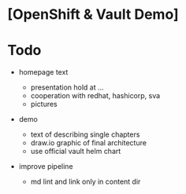 # [OpenShift & Vault Demo]

# Todo
* homepage text
     - presentation hold at ...
     - cooperation with redhat, hashicorp, sva
     - pictures

* demo
    - text of describing single chapters
    - draw.io graphic of final architecture
    - use official vault helm chart

* improve pipeline
    - md lint and link only in content dir
